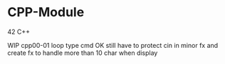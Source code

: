 # CPP-Module
42 C++

WIP cpp00-01
loop type cmd OK
still have to protect cin in minor fx
and create fx to handle more than 10 char when display
